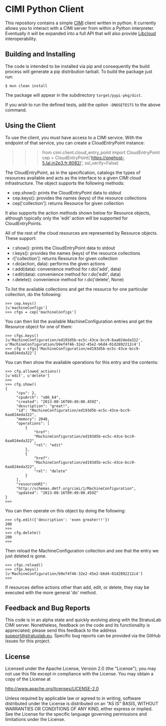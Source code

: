 CIMI Python Client
==================

This repository contains a simple [CIMI][cimi] client written in
python.  It currently allows you to interact with a CIMI server from
within a Python interpreter.  Eventually it will be expanded into a
full API that will also provide [Libcloud][libcloud] interoperability.


Building and Installing
-----------------------

The code is intended to be installed via pip and consequently the
build process will generate a pip distribution tarball.  To build the
package just run:

    $ mvn clean install

The package will appear in the subdirectory `target/pypi-pkg/dist`. 

If you wish to run the defined tests, add the option `-DNOSETESTS` to
the above command.


Using the Client
----------------

To use the client, you must have access to a CIMI service.  With the
endpoint of that service, you can create a CloudEntryPoint instance:

>>> from cimi.client.cloud_entry_point import CloudEntryPoint
>>> cep = CloudEntryPoint('https://onehost-5.lal.in2p3.fr:8082/', ssl_verify=False)

The CloudEntryPoint, as in the specification, catalogs the types of
resources available and acts as the interface to a given CIMI cloud
infrastructure.  The object supports the following methods:

  * cep.show(): prints the CloudEntryPoint data to stdout
  * cep.keys(): provides the names (keys) of the resource collections
  * cep['collection']: returns Resource for given collection

It also supports the action methods shown below for Resource objects,
although typically only the 'edit' action will be supported for
CloudEntryPoints. 

All of the rest of the cloud resources are represented by Resource
objects.  These support:

  * r.show(): prints the CloudEntryPoint data to stdout
  * r.keys(): provides the names (keys) of the resource collections
  * r['collection']: returns Resource for given collection
  * r.do(action, data): performs the given actions
  * r.add(data): convenience method for r.do('add', data)
  * r.edit(data): convenience method for r.do('edit', data)
  * r.delete(): convenience method for r.do('delete', None)

To list the available collections and get the resource for one
particular collection, do the following:

    >>> cep.keys()
    [u'machineConfigs']
    >>> cfgs = cep['machineConfigs']

You can then list the available MachineConfiguration entries and get
the Resource object for one of them:

    >>> cfgs.keys()
    [u'MachineConfiguration/ed193d5b-ec5c-43ce-bcc9-6aa024eda322',
    u'MachineConfiguration/b9ef4f46-32e2-45e2-b6d4-01d2892212c4']
    >>> cfg = cfgs['MachineConfiguration/ed193d5b-ec5c-43ce-bcc9-6aa024eda322']

 You can then show the available operations for this entry and the
 contents: 

    >>> cfg.allowed_actions()
    [u'edit', u'delete']
    >>> 
    >>> cfg.show()
    {
         "cpu": 2, 
         "cpuArch": "x86_64", 
         "created": "2013-08-16T09:49:00.459Z", 
         "description": "great!", 
         "id": "MachineConfiguration/ed193d5b-ec5c-43ce-bcc9-6aa024eda322", 
         "memory": 2048, 
         "operations": [
             {
                 "href":
                 "MachineConfiguration/ed193d5b-ec5c-43ce-bcc9-6aa024eda322", 
                 "rel": "edit"
             }, 
             {
                 "href":
                 "MachineConfiguration/ed193d5b-ec5c-43ce-bcc9-6aa024eda322", 
                 "rel": "delete"
             }
         ], 
         "resourceURI":
         "http://schemas.dmtf.org/cimi/1/MachineConfiguration", 
         "updated": "2013-08-16T09:49:00.459Z"
    }
    >>>

You can then operate on this object by doing the following:

    >>> cfg.edit({'description': 'even greater!!'})
    200
    >>> 
    >>> cfg.delete()
    200
    >>>

Then reload the MachineConfiguration collection and see that the entry
we just deleted is gone.

    >>> cfgs.reload()
    >>> cfgs.keys()
    [u'MachineConfiguration/b9ef4f46-32e2-45e2-b6d4-01d2892212c4']
    >>> 


If resources define actions other than add, edit, or delete, they may
be executed with the more general 'do' method.


Feedback and Bug Reports
------------------------

This code is in an alpha state and quickly evolving along with the
StratusLab CIMI server.  Nonetheless, feedback on the code and its
functionality is appreciated; please send this feedback to the address
support@stratuslab.eu.  Specific bug reports can be provided via the
GitHub issues for this project. 


License
-------

Licensed under the Apache License, Version 2.0 (the "License"); you
may not use this file except in compliance with the License.  You may
obtain a copy of the License at

http://www.apache.org/licenses/LICENSE-2.0

Unless required by applicable law or agreed to in writing, software
distributed under the License is distributed on an "AS IS" BASIS,
WITHOUT WARRANTIES OR CONDITIONS OF ANY KIND, either express or
implied.  See the License for the specific language governing
permissions and limitations under the License.

[cimi]: http://dmtf.org/sites/default/files/standards/documents/DSP0263_1.0.1.pdf
[libcloud]: http://libcloud.apache.org
